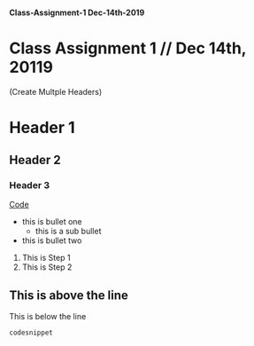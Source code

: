 #### Class-Assignment-1 Dec-14th-2019
# Class Assignment 1 // Dec 14th, 20119

(Create Multple Headers)

# Header 1
## Header 2
### Header 3














[Code](Code)
* this is bullet one
    * this is a sub bullet
* this is bullet two

1. This is Step 1
2. This is Step 2


 This is above the line
 ---
 This is below the line

 `codesnippet` 

